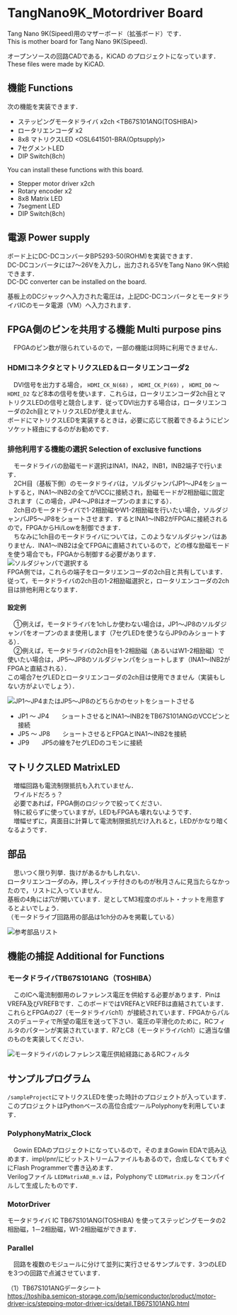 # TangNano9K_Motordriver Board
  
Tang Nano 9K(Sipeed)用のマザーボード（拡張ボード）です．  
This is mother board for Tang Nano 9K(Sipeed).  
  
オープンソースの回路CADである，KiCAD のプロジェクトになっています．  
These files were made by KiCAD.

## 機能 Functions
次の機能を実装できます．
- ステッピングモータドライバ x2ch <TB67S101ANG(TOSHIBA)>
- ロータリエンコーダ x2
- 8x8 マトリクスLED <OSL641501-BRA(Optsupply)>
- 7セグメントLED
- DIP Switch(8ch)

You can install these functions with this board.
- Stepper motor driver x2ch
- Rotary encoder x2
- 8x8 Matrix LED
- 7segment LED
- DIP Switch(8ch)

## 電源 Power supply
ボード上にDC-DCコンバータBP5293-50(ROHM)を実装できます．  
DC-DCコンバータには7～26Vを入力し，出力される5VをTang Nano 9Kへ供給できます．  
DC-DC converter can be installed on the board.  
  
基板上のDCジャックへ入力された電圧は，上記DC-DCコンバータとモータドライバICのモータ電源（VM）へ入力されます．  
 
## FPGA側のピンを共用する機能 Multi purpose pins
　FPGAのピン数が限られているので，一部の機能は同時に利用できません．  
   
### HDMIコネクタとマトリクスLED＆ロータリエンコーダ2
　DVI信号を出力する場合， `HDMI_CK_N(68)` ， `HDMI_CK_P(69)` ， `HDMI_D0` ～ `HDMI_D2` など8本の信号を使います．これらは，ロータリエンコーダ2ch目とマトリクスLEDの信号と競合します．従ってDVI出力する場合は，ロータリエンコーダの2ch目とマトリクスLEDが使えません．  
  ボードにマトリクスLEDを実装するときは，必要に応じて脱着できるようにピンソケット経由にするのがお勧めです．  
  
### 排他利用する機能の選択 Selection of exclusive functions
　モータドライバの励磁モード選択はINA1，INA2，INB1，INB2端子で行います．  
　2CH目（基板下側）のモータドライバは，ソルダジャンパJP1～JP4をショートすると，INA1～INB2の全てがVCCに接続され，励磁モードが2相励磁に固定されます（この場合，JP4～JP8はオープンのままにする）．   
 　2ch目のモータドライバで1-2相励磁やW1-2相励磁を行いたい場合，ソルダジャンパJP5～JP8をショートさせます．するとINA1～INB2がFPGAに接続されるので，FPGAからHi/Lowを制御できます．  
  　ちなみに1ch目のモータドライバについては，このようなソルダジャンパはありません．INA1～INB2は全てFPGAに直結されているので，どの様な励磁モードを使う場合でも，FPGAから制御する必要があります．  
![](doc/jp5-8.png "ソルダジャンパで選択する")  
  FPGA側では，これらの端子をロータリエンコーダの2ch目と共有しています．  
  従って，モータドライバの2ch目の1-2相励磁選択と，ロータリエンコーダの2ch目は排他利用となります．  
#### 設定例
　①例えば，モータドライバを1chしか使わない場合は，JP1～JP8のソルダジャンパをオープンのまま使用します（7セグLEDを使うならJP9のみショートする）．  
 　②例えば，モータドライバの2ch目を1-2相励磁（あるいはW1-2相励磁）で使いたい場合は，JP5～JP8のソルダジャンパをショートします（INA1～INB2がFPGAと直結される）．  
  この場合7セグLEDとロータリエンコーダの2ch目は使用できません（実装もしない方がよいでしょう）．  

  
![](doc/schematics_jp.png "JP1～JP4またはJP5～JP8のどちらかのセットをショートさせる")
- JP1 ～ JP4　　ショートさせるとINA1～INB2をTB67S101ANGのVCCピンと接続
- JP5 ～ JP8　　ショートさせるとFPGAとINA1～INB2を接続
- JP9　　JP5の線を7セグLEDのコモンに接続

## マトリクスLED MatrixLED
　増幅回路も電流制限抵抗も入れていません．  
　ワイルドだろぅ？  
　必要であれば，FPGA側のロジックで絞ってください．  
　特に絞らずに使っていますが，LEDもFPGAも壊れないようです．  
　増幅せずに，真面目に計算して電流制限抵抗だけ入れると，LEDがかなり暗くなるようです．  
  
   
## 部品
　思いつく限り列挙．抜けがあるかもしれない．  
 ロータリエンコーダのみ，押しスイッチ付きのものが秋月さんに見当たらなかったので，リストに入っていません．  
 基板の4角には穴が開いています．足としてM3程度のボルト・ナットを用意するとよいでしょう．  
 （モータドライブ回路用の部品は1ch分のみを掲載している）
   
 ![](doc/aki.png "参考部品リスト")
 
## 機能の捕捉 Additional for Functions
### モータドライバTB67S101ANG（TOSHIBA）
　このICへ電流制御用のレファレンス電圧を供給する必要があります．PinはVREFA及びVREFBです．このボードではVREFAとVREFBは直結されています．これらとFPGAの27（モータドライバch1）が接続されています．FPGAからパルスのデューティで所望の電圧を送って下さい．電圧の平滑化のために，RCフィルタのパターンが実装されています．R7とC8（モータドライバch1）に適当な値のものを実装してください．  
  
  
   ![](doc/schematics2.png "モータドライバのレファレンス電圧供給経路にあるRCフィルタ")
   
   
## サンプルプログラム
`/sampleProject`にマトリクスLEDを使った時計のプロジェクトが入っています．このプロジェクトはPythonベースの高位合成ツールPolyphonyを利用しています．  
### PolyphonyMatrix_Clock
　Gowin EDAのプロジェクトになっているので，そのままGowin EDAで読み込めます．impl/pnr/にビットストリームファイルもあるので，合成しなくてもすぐにFlash Programmerで書き込めます．  
 Verilogファイル `LEDMatrixAB_m.v` は，Polyphonyで `LEDMatrix.py` をコンパイルして生成したものです．
 
### MotorDriver
 モータドライバ IC TB67S101ANG(TOSHIBA) を使ってステッピングモータの2相励磁，1－2相励磁，W1-2相励磁ができます．  
 
### Parallel
　回路を複数のモジュールに分けて並列に実行させるサンプルです．3つのLEDを3つの回路で点滅させています．  
  
 （1）TB67S101ANGデータシート  
 https://toshiba.semicon-storage.com/jp/semiconductor/product/motor-driver-ics/stepping-motor-driver-ics/detail.TB67S101ANG.html
